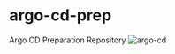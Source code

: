 # argo-cd-prep
Argo CD Preparation Repository
![argo-cd](https://github.com/mathesh-me/argo-cd-prep/assets/144098846/5c1a0f58-3819-4f05-915e-19a48cce3ef4)



